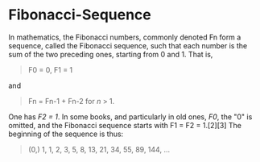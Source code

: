 # Fibonacci-Sequence

In mathematics, the Fibonacci numbers, commonly denoted Fn form a sequence, called the Fibonacci sequence, such that each number is the sum of the two preceding ones, starting from 0 and 1. That is,

>F0 = 0, F1 = 1

and

>Fn = Fn-1 + Fn-2
for *n* > 1.

One has *F2 = 1*. In some books, and particularly in old ones, *F0*, the "0" is omitted, and the Fibonacci sequence starts with F1 = F2 = 1.[2][3] The beginning of the sequence is thus:

> (0,) 1, 1, 2, 3, 5, 8, 13, 21, 34, 55, 89, 144, ... 

